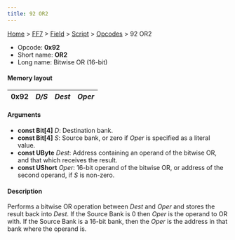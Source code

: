 ```yaml
---
title: 92 OR2
---
```


[Home](../../../../Main%20Page.md.md) > [FF7](../../../../FF7.md) > [Field](../../../Field.md) > [Script](../../Script.md) > [Opcodes](../Opcodes.md) > 92 OR2

-   Opcode: **0x92**
-   Short name: **OR2**
-   Long name: Bitwise OR (16-bit)

#### Memory layout

| 0x92 | *D/S* | *Dest* | *Oper* |
|------|-------|--------|--------|

#### Arguments

-   **const Bit\[4\]** *D*: Destination bank.
-   **const Bit\[4\]** *S*: Source bank, or zero if *Oper* is specified
    as a literal value.
-   **const UByte** *Dest*: Address containing an operand of the bitwise
    OR, and that which receives the result.
-   **const UShort** *Oper*: 16-bit operand of the bitwise OR, or
    address of the second operand, if *S* is non-zero.

#### Description

Performs a bitwise OR operation between *Dest* and *Oper* and stores the
result back into *Dest*. If the Source Bank is 0 then *Oper* is the
operand to OR with. If the Source Bank is a 16-bit bank, then the *Oper*
is the address in that bank where the operand is.
